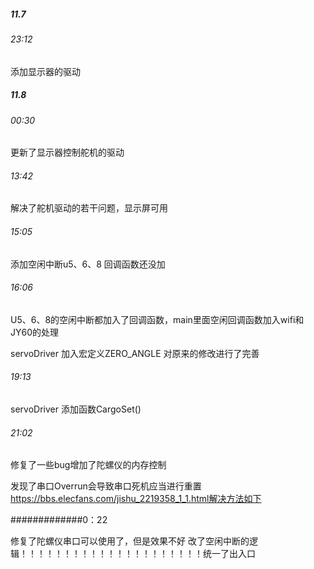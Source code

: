 ##### 11.7 

###### 23:12 

添加显示器的驱动

##### 11.8 

###### 00:30 

更新了显示器控制舵机的驱动

###### 13:42 

解决了舵机驱动的若干问题，显示屏可用

###### 15:05 

添加空闲中断u5、6、8 回调函数还没加

###### 16:06 

U5、6、8的空闲中断都加入了回调函数，main里面空闲回调函数加入wifi和JY60的处理

servoDriver 加入宏定义ZERO_ANGLE 对原来的修改进行了完善

###### 19:13

servoDriver 添加函数CargoSet()

###### 21:02

修复了一些bug增加了陀螺仪的内存控制

发现了串口Overrun会导致串口死机应当进行重置
https://bbs.elecfans.com/jishu_2219358_1_1.html解决方法如下

#############0：22

修复了陀螺仪串口可以使用了，但是效果不好
改了空闲中断的逻辑！！！！！！！！！！！！！！！！！！！！！统一了出入口